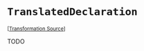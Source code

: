 `TranslatedDeclaration`
===================================================================================================

<small>\[[Transformation Source](../../Biohazrd/#Declarations/TranslatedDeclaration.cs)\]</small>

TODO

